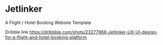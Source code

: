 # Jetlinker
A Flight / Hotel Booking Website Template

Dribble link
https://dribbble.com/shots/23277968-Jetlinker-UX-UI-design-for-a-flight-and-hotel-booking-platform
